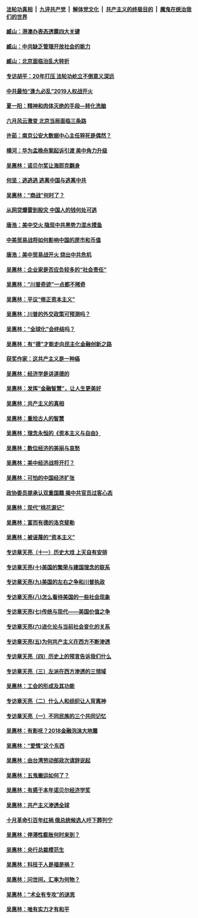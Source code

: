 ####  [法轮功真相](../../../../basic/blob/master/README.md?t=09030726) &nbsp;|&nbsp; [九评共产党](../../../../9ping.md/blob/master/README.md?t=09030726) &nbsp;|&nbsp; [解体党文化](../../../../jtdwh.md/blob/master/README.md?t=09030726)  &nbsp;|&nbsp; [共产主义的终极目的](../../../../gczydzjmd.md/blob/master/README.md?t=09030726) &nbsp;|&nbsp; [魔鬼在统治我们的世界](../../../../mgztzwmdsj.md/blob/master/README.md?t=09030726) 

#### [臧山：港澳办表态透露四大关键](../pages/nsc423/n11421628.md?t=09030726) 

#### [臧山：中共缺乏管理开放社会的能力](../pages/nsc423/n11407457.md?t=09030726) 

#### [臧山：北京面临治乱大转折](../pages/nsc423/n11406895.md?t=09030726) 

#### [专访胡平：20年打压 法轮功屹立不倒意义深远](../pages/nsc423/n11398800.md?t=09030726) 

#### [中共最怕“逢九必乱”2019人权战开火](../pages/nsc423/n11385248.md?t=09030726) 

#### [夏一阳：精神和肉体灭绝的手段—转化洗脑](../pages/nsc423/n11368250.md?t=09030726) 

#### [六月风云激变 北京当局面临三条路](../pages/nsc423/n11313668.md?t=09030726) 

#### [许茹：南京公安大数据中心主任猝死是偶然？](../pages/nsc423/n11064744.md?t=09030726) 

#### [横河：华为孟晚舟案起诉引渡 美中角力升级](../pages/nsc423/n11027230.md?t=09030726) 

#### [吴惠林：诺贝尔奖让海耶克翻身](../pages/nsc423/n10890049.md?t=09030726) 

#### [何坚：逃逃逃 逃离中国与逃离中共](../pages/nsc423/n10592891.md?t=09030726) 

#### [吴惠林：“商战”何时了？](../pages/nsc423/n10573558.md?t=09030726) 

#### [从网贷爆雷到股灾 中国人的钱何处可逃](../pages/nsc423/n10572800.md?t=09030726) 

#### [唐浩：美中交火 隐现中共黑势力混水摸鱼](../pages/nsc423/n10544040.md?t=09030726) 

#### [中美贸易战将如何影响中国的房市和币值](../pages/nsc423/n10543697.md?t=09030726) 

#### [唐浩：美中贸易战开火 烧出中共危机](../pages/nsc423/n10540126.md?t=09030726) 

#### [吴惠林：企业家是否应负较多的“社会责任”](../pages/nsc423/n10535022.md?t=09030726) 

#### [吴惠林：“川普奇迹”一点都不稀奇](../pages/nsc423/n10512808.md?t=09030726) 

#### [吴惠林：平议“修正资本主义”](../pages/nsc423/n10495724.md?t=09030726) 

#### [吴惠林：川普的外交政策可预测吗？](../pages/nsc423/n10462387.md?t=09030726) 

#### [吴惠林：“全球化”会终结吗？](../pages/nsc423/n10452838.md?t=09030726) 

#### [吴惠林：有“德”才能走向民主化金融创新之路](../pages/nsc423/n10432292.md?t=09030726) 

#### [获奖作家：这共产主义是一种癌](../pages/nsc423/n10431541.md?t=09030726) 

#### [吴惠林：经济学是讲道德的](../pages/nsc423/n10398014.md?t=09030726) 

#### [吴惠林：发挥“金融智慧”，让人生更美好](../pages/nsc423/n10375019.md?t=09030726) 

#### [吴惠林：共产主义的真相](../pages/nsc423/n10351394.md?t=09030726) 

#### [吴惠林：重拾古人的智慧](../pages/nsc423/n10337691.md?t=09030726) 

#### [吴惠林：理念永恒的《资本主义与自由》](../pages/nsc423/n10316274.md?t=09030726) 

#### [吴惠林：数位经济的美丽与哀愁](../pages/nsc423/n10292946.md?t=09030726) 

#### [吴惠林：美中经济战将开打？](../pages/nsc423/n10258825.md?t=09030726) 

#### [吴惠林：可怕的中国经济扩张](../pages/nsc423/n10219147.md?t=09030726) 

#### [政协委员提承认双重国籍 揭中共官员过客心态](../pages/nsc423/n10208809.md?t=09030726) 

#### [吴惠林：现代“桃花源记”](../pages/nsc423/n10185234.md?t=09030726) 

#### [吴惠林：富而有德的洛克斐勒](../pages/nsc423/n10142264.md?t=09030726) 

#### [吴惠林：被诬蔑的“资本主义”](../pages/nsc423/n10124816.md?t=09030726) 

#### [专访章天亮（十一）历史大戏 上天自有安排](../pages/nsc423/n10094905.md?t=09030726) 

#### [专访章天亮(十)美国的繁荣与建国理念的联系](../pages/nsc423/n10094899.md?t=09030726) 

#### [专访章天亮(九)美国的左右之争和川普执政](../pages/nsc423/n10094889.md?t=09030726) 

#### [专访章天亮(八)怎么看待美国的一些社会现象](../pages/nsc423/n10094857.md?t=09030726) 

#### [专访章天亮(七)传统与现代——美国价值之争](../pages/nsc423/n10093140.md?t=09030726) 

#### [专访章天亮(六)进化论与当前社会变化的关系](../pages/nsc423/n10092036.md?t=09030726) 

#### [专访章天亮(五)为何共产主义在西方不断渗透](../pages/nsc423/n10083620.md?t=09030726) 

#### [专访章天亮（四）历史上的预言告诉我们什么](../pages/nsc423/n10083606.md?t=09030726) 

#### [专访章天亮（三）左派在西方渗透的三领域](../pages/nsc423/n10081115.md?t=09030726) 

#### [吴惠林：工会的形成及其功能](../pages/nsc423/n10080633.md?t=09030726) 

#### [专访章天亮（二）什么人和组织让人背离神](../pages/nsc423/n10076637.md?t=09030726) 

#### [专访章天亮（一）不同民族的三个共同记忆](../pages/nsc423/n10074188.md?t=09030726) 

#### [吴惠林：有影呒？2018金融泡沫大地震](../pages/nsc423/n10040534.md?t=09030726) 

#### [吴惠林：“爱情”这个东西](../pages/nsc423/n10019423.md?t=09030726) 

#### [吴惠林：由台湾劳动部政次请辞说起](../pages/nsc423/n9979679.md?t=09030726) 

#### [吴惠林：五鬼搬运如何了？](../pages/nsc423/n9925338.md?t=09030726) 

#### [吴惠林：有感于本年诺贝尔经济学奖](../pages/nsc423/n9871883.md?t=09030726) 

#### [吴惠林：共产主义渗透全球](../pages/nsc423/n9812748.md?t=09030726) 

#### [十月革命引百年红祸 俄总统候选人吁下葬列宁](../pages/nsc423/n9810182.md?t=09030726) 

#### [吴惠林：停滞性膨胀何时来到？](../pages/nsc423/n9764136.md?t=09030726) 

#### [吴惠林：央行总裁模范生](../pages/nsc423/n9728134.md?t=09030726) 

#### [吴惠林：科技于人是福是祸？](../pages/nsc423/n9672982.md?t=09030726) 

#### [吴惠林：问世间，汇率为何物？](../pages/nsc423/n9621788.md?t=09030726) 

#### [吴惠林：“术业有专攻”的迷思](../pages/nsc423/n9580363.md?t=09030726) 

#### [吴惠林：唯有实力才有和平](../pages/nsc423/n9529599.md?t=09030726) 

